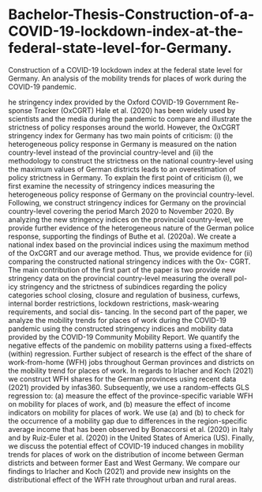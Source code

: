 # Bachelor-Thesis-Construction-of-a-COVID-19-lockdown-index-at-the-federal-state-level-for-Germany.
Construction of a COVID-19 lockdown index at the federal state level for Germany. An analysis of the mobility trends for places of work during the COVID-19 pandemic.

he stringency index provided by the Oxford COVID-19 Government Re- sponse Tracker (OxCGRT) Hale et al. (2020) has been widely used by scientists and the media during the pandemic to compare and illustrate the strictness of policy responses around the world. However, the OxCGRT stringency index for Germany has two main points of criticism: (i) the heterogeneous policy response in Germany is measured on the nation country-level instead of the provincial country-level and (ii) the methodology to construct the strictness on the national country-level using the maximum values of German districts leads to an overestimation of policy strictness in Germany.
To explain the first point of criticism (i), we first examine the necessity of stringency indices measuring the heterogeneous policy response of Germany on the provincial country-level. Following, we construct stringency indices for Germany on the provincial country-level covering the period March 2020 to November 2020. By analyzing the new stringency indices on the provincial country-level, we provide further evidence of the heterogeneous nature of the German police response, supporting the findings of Buthe et al. (2020a). We create a national index based on the provincial indices using the maximum method of the OxCGRT and our average method. Thus, we provide evidence for (ii) comparing the constructed national stringency indices with the Ox- CGRT. The main contribution of the first part of the paper is two provide new stringency data on the provincial country-level measuring the overall pol- icy stringency and the strictness of subindices regarding the policy categories school closing, closure and regulation of business, curfews, internal border restrictions, lockdown restrictions, mask-wearing requirements, and social dis- tancing.
In the second part of the paper, we analyze the mobility trends for places of work during the COVID-19 pandemic using the constructed stringency indices and mobility data provided by the COVID-19 Community Mobility Report. We quantify the negative effects of the pandemic on mobility patterns using a fixed-effects (within) regression. Further subject of research is the effect of the share of work-from-home (WFH) jobs throughout German provinces and districts on the mobility trend for places of work. In regards to Irlacher and Koch (2021) we construct WFH shares for the German provinces using recent data (2021) provided by infas360. Subsequently, we use a random-effects GLS regression to: (a) measure the effect of the province-specific variable WFH on mobility for places of work, and (b) measure the effect of income indicators on mobility for places of work. We use (a) and (b) to check for the occurrence of a mobility gap due to differences in the region-specific average income that has been observed by Bonaccorsi et al. (2020) in Italy and by Ruiz-Euler et al. (2020) in the United States of America (US). Finally, we discuss the potential effect of COVID-19 induced changes in mobility trends for places of work on the distribution of income between German districts and between former East and West Germany. We compare our findings to Irlacher and Koch (2021) and provide new insights on the distributional effect of the WFH rate throughout urban and rural areas.
